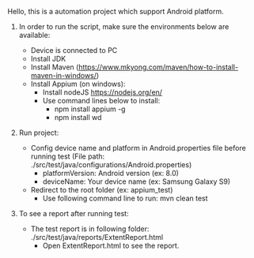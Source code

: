 Hello, this is a automation project which support Android platform.

1. In order to run the script, make sure the environments below are available:
	- Device is connected to PC
	- Install JDK 
	- Install Maven (https://www.mkyong.com/maven/how-to-install-maven-in-windows/)
	- Install Appium (on windows):
		+ Install nodeJS https://nodejs.org/en/
		+ Use command lines below to install:
			* npm install appium -g
			* npm install wd
		
2. Run project:
	- Config device name and platform in Android.properties file before running test (File path: ./src/test/java/configurations/Android.properties)
		+ platformVersion: Android version (ex: 8.0)
		+ deviceName: Your device name (ex: Samsung Galaxy S9)  
	- Redirect to the root folder (ex: appium_test)
		+ Use following command line to run: mvn clean test
	
3. To see a report after running test:
	- The test report is in following folder: ./src/test/java/reports/ExtentReport.html
		+ Open ExtentReport.html to see the report.

